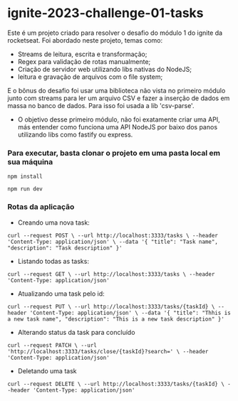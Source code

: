 # ignite-2023-challenge-01-tasks
Este é um projeto criado para resolver o desafio do módulo 1 do ignite da rocketseat. Foi abordado neste projeto, temas como:

- Streams de leitura, escrita e transformação;
- Regex para validação de rotas manualmente;
- Criação de servidor web utilizando libs nativas do NodeJS;
- leitura e gravação de arquivos com o file system;

E o bônus do desafio foi usar uma biblioteca não vista no primeiro módulo junto com streams para ler um arquivo CSV e fazer a inserção de dados em massa no banco de dados. Para isso foi usada a lib 'csv-parse'.

- O objetivo desse primeiro módulo, não foi exatamente criar uma API, más entender como funciona uma API NodeJS por baixo dos panos utilizando libs como fastify ou express.

### Para executar, basta clonar o projeto em uma pasta local em sua máquina

` npm install `

` npm run dev `

### Rotas da aplicação

- Creando uma nova task:

` curl --request POST \
  --url http://localhost:3333/tasks \
  --header 'Content-Type: application/json' \
  --data '{
	"title": "Task name",
	"description": "Task description"
}'
`

- Listando todas as tasks:

` curl --request GET \
  --url http://localhost:3333/tasks \
  --header 'Content-Type: application/json'
  `

- Atualizando uma task pelo id:

`curl --request PUT \
  --url http://localhost:3333/tasks/{taskId} \
  --header 'Content-Type: application/json' \
  --data '{
	"title": "Thhis is a new task name",
	"description": "This is a new task description"
}'
`

- Alterando status da task para concluído

`curl --request PATCH \
  --url 'http://localhost:3333/tasks/close/{taskId}?search=' \
  --header 'Content-Type: application/json'
  `

- Deletando uma task

`curl --request DELETE \
  --url http://localhost:3333/tasks/{taskId} \
  --header 'Content-Type: application/json'
  `
